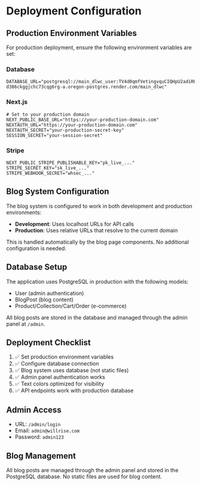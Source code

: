 # Deployment Configuration

## Production Environment Variables

For production deployment, ensure the following environment variables are set:

### Database
```
DATABASE_URL="postgresql://main_dlwc_user:TV4d0qmfVetingvquCIQHpU2adiR0P3n@dpg-d386ckggjchc73cqg6rg-a.oregon-postgres.render.com/main_dlwc"
```

### Next.js
```
# Set to your production domain
NEXT_PUBLIC_BASE_URL="https://your-production-domain.com"
NEXTAUTH_URL="https://your-production-domain.com"
NEXTAUTH_SECRET="your-production-secret-key"
SESSION_SECRET="your-session-secret"
```

### Stripe
```
NEXT_PUBLIC_STRIPE_PUBLISHABLE_KEY="pk_live_..."
STRIPE_SECRET_KEY="sk_live_..."
STRIPE_WEBHOOK_SECRET="whsec_..."
```

## Blog System Configuration

The blog system is configured to work in both development and production environments:

- **Development**: Uses localhost URLs for API calls
- **Production**: Uses relative URLs that resolve to the current domain

This is handled automatically by the blog page components. No additional configuration is needed.

## Database Setup

The application uses PostgreSQL in production with the following models:
- User (admin authentication)
- BlogPost (blog content)
- Product/Collection/Cart/Order (e-commerce)

All blog posts are stored in the database and managed through the admin panel at `/admin`.

## Deployment Checklist

1. ✅ Set production environment variables
2. ✅ Configure database connection
3. ✅ Blog system uses database (not static files)
4. ✅ Admin panel authentication works
5. ✅ Text colors optimized for visibility
6. ✅ API endpoints work with production database

## Admin Access

- URL: `/admin/login`
- Email: `admin@willrise.com`
- Password: `admin123`

## Blog Management

All blog posts are managed through the admin panel and stored in the PostgreSQL database. No static files are used for blog content.